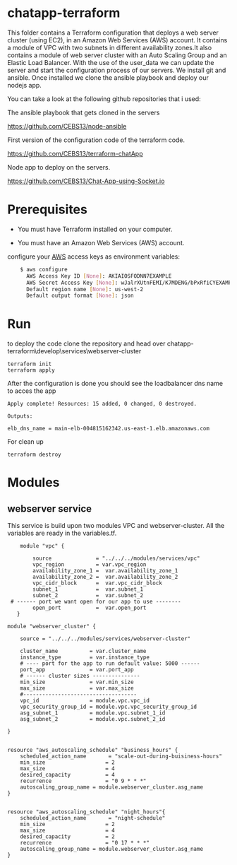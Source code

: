 # chatapp-terraform

This folder contains a Terraform configuration that deploys a web server cluster (using EC2), in an Amazon Web Services (AWS) account. It contains a module of  VPC with two subnets in different availability zones.It also contains a module of web server cluster with an Auto Scaling Group and an Elastic Load Balancer. With the use of the user_data we can update the server and start the configuration process of our servers. We install git and ansible. Once installed we clone the ansible playbook and deploy our nodejs app.

You can take a look at the following github repositories that i used:

The ansible playbook that gets cloned in the servers

https://github.com/CEBS13/node-ansible

First version of the configuration code of the terraform code.

https://github.com/CEBS13/terraform-chatApp

Node app to deploy on the servers.

https://github.com/CEBS13/Chat-App-using-Socket.io





# Prerequisites

- You must have Terraform installed on your computer.

- You must have an Amazon Web Services (AWS) account.

configure your [AWS](https://docs.aws.amazon.com/cli/latest/userguide/cli-configure-quickstart.html) access keys as environment variables:
```bash
    $ aws configure
      AWS Access Key ID [None]: AKIAIOSFODNN7EXAMPLE
      AWS Secret Access Key [None]: wJalrXUtnFEMI/K7MDENG/bPxRfiCYEXAMPLEKEY
      Default region name [None]: us-west-2
      Default output format [None]: json
  ```
# Run
to deploy the code clone the repository and head over chatapp-terraform\develop\services\webserver-cluster
```
terraform init
terraform apply
```
After the configuration is done you should see the loadbalancer dns name to acces the app

```
Apply complete! Resources: 15 added, 0 changed, 0 destroyed.

Outputs:

elb_dns_name = main-elb-004815162342.us-east-1.elb.amazonaws.com
```

For clean up
```
terraform destroy
```

# Modules
## webserver service

This service is build upon two modules VPC and webserver-cluster. All the variables are ready in the variables.tf.

```hcl
    module "vpc" {

        source              = "../../../modules/services/vpc"
        vpc_region          = var.vpc_region
        availability_zone_1 =  var.availability_zone_1
        availability_zone_2 =  var.availability_zone_2                   
        vpc_cidr_block      =  var.vpc_cidr_block
        subnet_1            =  var.subnet_1
        subnet_2            =  var.subnet_2
 # ------ port we want open for our app to use --------
        open_port           =  var.open_port
   }
```



```hcl
module "webserver_cluster" {

    source = "../../../modules/services/webserver-cluster"

    cluster_name          = var.cluster_name
    instance_type         = var.instance_type
    # ---- port for the app to run default value: 5000 ------
    port_app              = var.port_app
    # ------ cluster sizes ---------------
    min_size              = var.min_size
    max_size              = var.max_size
    #------------------------------------
    vpc_id                = module.vpc.vpc_id
    vpc_security_group_id = module.vpc.vpc_security_group_id
    asg_subnet_1          = module.vpc.subnet_1_id
    asg_subnet_2          = module.vpc.subnet_2_id
    
}
```

```hcl

resource "aws_autoscaling_schedule" "business_hours" {
    scheduled_action_name       = "scale-out-during-buisiness-hours"
    min_size                   = 2
    max_size                   = 4
    desired_capacity           = 4
    recurrence                 = "0 9 * * *"
    autoscaling_group_name = module.webserver_cluster.asg_name
}


resource "aws_autoscaling_schedule" "night_hours"{
    scheduled_action_name       = "night-schedule"
    min_size                   = 2
    max_size                   = 4
    desired_capacity           = 2
    recurrence                 = "0 17 * * *"
    autoscaling_group_name = module.webserver_cluster.asg_name
}

```
